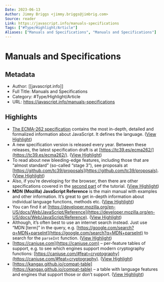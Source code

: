 ```yaml
---
Date: 2023-06-13
Author: Jimmy Briggs <jimmy.briggs@jimbrig.com>
Source: reader
Link: https://javascript.info/manuals-specifications
Tags: ["#Type/Highlight/Article"]
Aliases: ["Manuals and Specifications", "Manuals and Specifications"]
---
```

# Manuals and Specifications

## Metadata
- Author: [[javascript.info]]
- Full Title: Manuals and Specifications
- Category: #Type/Highlight/Article
- URL: https://javascript.info/manuals-specifications

## Highlights
- [The ECMA-262 specification](https://www.ecma-international.org/publications/standards/Ecma-262.htm) contains the most in-depth, detailed and formalized information about JavaScript. It defines the language. ([View Highlight](https://read.readwise.io/read/01h0fg2my28dvc9r9sckv6g9yz))
- A new specification version is released every year. Between these releases, the latest specification draft is at [https://tc39.es/ecma262/](https://tc39.es/ecma262/). ([View Highlight](https://read.readwise.io/read/01h0fg2yr18b3jn8ydyc0gfzae))
- To read about new bleeding-edge features, including those that are “almost standard” (so-called “stage 3”), see proposals at [https://github.com/tc39/proposals](https://github.com/tc39/proposals). ([View Highlight](https://read.readwise.io/read/01h0fg319dghjer8ewrx394vdq))
- Also, if you’re developing for the browser, then there are other specifications covered in the [second part](https://javascript.info/browser-environment) of the tutorial. ([View Highlight](https://read.readwise.io/read/01h0fg3dx4xf339c1gxb7hk4xs))
- **MDN (Mozilla) JavaScript Reference** is the main manual with examples and other information. It’s great to get in-depth information about individual language functions, methods etc. ([View Highlight](https://read.readwise.io/read/01h0fg3g8xdws53gsdw4p1fdpj))
- You can find it at [https://developer.mozilla.org/en-US/docs/Web/JavaScript/Reference](https://developer.mozilla.org/en-US/docs/Web/JavaScript/Reference). ([View Highlight](https://read.readwise.io/read/01h0fg3ja3xv6vp4qaqgj9ty8r))
- Although, it’s often best to use an internet search instead. Just use “MDN [term]” in the query, e.g. [https://google.com/search?q=MDN+parseInt](https://google.com/search?q=MDN+parseInt) to search for the `parseInt` function. ([View Highlight](https://read.readwise.io/read/01h0fg3w0sd42x1mbmj55bwf7r))
- [https://caniuse.com](https://caniuse.com) – per-feature tables of support, e.g. to see which engines support modern cryptography functions: [https://caniuse.com/#feat=cryptography](https://caniuse.com/#feat=cryptography). ([View Highlight](https://read.readwise.io/read/01h0fg44t9w0hdw2a0hqrfbbsw))
- [https://kangax.github.io/compat-table](https://kangax.github.io/compat-table) – a table with language features and engines that support those or don’t support. ([View Highlight](https://read.readwise.io/read/01h0fg46sctb2xff5s8s089efd))
